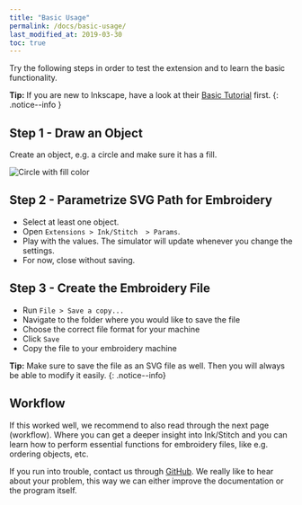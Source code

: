 ```yaml
---
title: "Basic Usage"
permalink: /docs/basic-usage/
last_modified_at: 2019-03-30
toc: true
---
```

Try the following steps in order to test the extension and to learn the basic functionality.

**Tip:** If you are new to Inkscape, have a look at their [Basic Tutorial](https://inkscape.org/en/doc/tutorials/basic/tutorial-basic.html) first.
{: .notice--info }

## Step 1 - Draw an Object

Create an object, e.g. a circle and make sure it has a fill.

![Circle with fill color](/assets/images/docs/en/basic-usage-circle-fill-color.png)


## Step 2 - Parametrize SVG Path for Embroidery

* Select at least one object.
* Open `Extensions > Ink/Stitch  > Params`.
* Play with the values. The simulator will update whenever you change the settings.
* For now, close without saving.

## Step 3 - Create the Embroidery File

* Run `File > Save a copy...`
* Navigate to the folder where you would like to save the file
* Choose the correct file format for your machine
* Click `Save`
* Copy the file to your embroidery machine

**Tip:** Make sure to save the file as an SVG file as well. Then you will always be able to modify it easily.
{: .notice--info}

## Workflow

If this worked well, we recommend to also read through the next page (workflow). Where you can get a deeper insight into Ink/Stitch and you can learn how to perform essential functions for embroidery files, like e.g. ordering objects, etc.

If you run into trouble, contact us through [GitHub](https://github.com/inkstitch/inkstitch/issues/). We really like to hear about your problem, this way we can either improve the documentation or the program itself.

